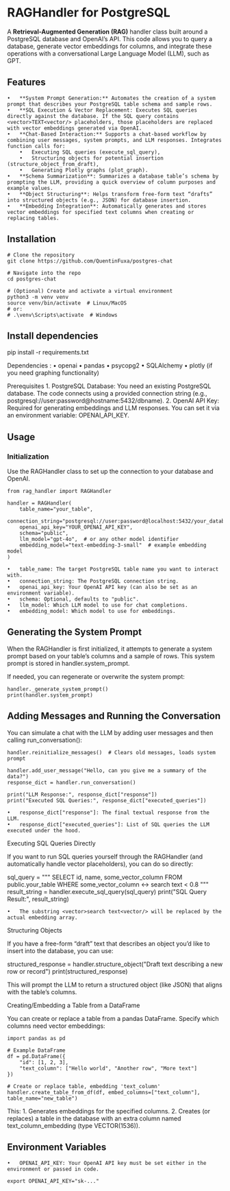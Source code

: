 # RAGHandler for PostgreSQL

A **Retrieval-Augmented Generation (RAG)** handler class built around a PostgreSQL database and OpenAI’s API. This code allows you to query a database, generate vector embeddings for columns, and integrate these operations with a conversational Large Language Model (LLM), such as GPT.

##      Features
	•	**System Prompt Generation:** Automates the creation of a system prompt that describes your PostgreSQL table schema and sample rows.
	•	**SQL Execution & Vector Replacement: Executes SQL queries directly against the database. If the SQL query contains <vector>TEXT<vector/> placeholders, those placeholders are replaced with vector embeddings generated via OpenAI.
	•	**Chat-Based Interaction:** Supports a chat-based workflow by combining user messages, system prompts, and LLM responses. Integrates function calls for:
	    •	Executing SQL queries (execute_sql_query),
	    •	Structuring objects for potential insertion (structure_object_from_draft),
	    •	Generating Plotly graphs (plot_graph).
	•	**Schema Summarization**: Summarizes a database table’s schema by prompting the LLM, providing a quick overview of column purposes and example values.
	•	**Object Structuring**: Helps transform free-form text “drafts” into structured objects (e.g., JSON) for database insertion.
	•	**Embedding Integration**: Automatically generates and stores vector embeddings for specified text columns when creating or replacing tables.


## Installation

```
# Clone the repository
git clone https://github.com/QuentinFuxa/postgres-chat

# Navigate into the repo
cd postgres-chat

# (Optional) Create and activate a virtual environment
python3 -m venv venv
source venv/bin/activate  # Linux/MacOS
# or:
# .\venv\Scripts\activate  # Windows
```


## Install dependencies
pip install -r requirements.txt

Dependencies :
	•	openai
	•	pandas
	•	psycopg2
	•	SQLAlchemy
	•	plotly (if you need graphing functionality)

Prerequisites
	1.	PostgreSQL Database: You need an existing PostgreSQL database. The code connects using a provided connection string (e.g., postgresql://user:password@hostname:5432/dbname).
	2.	OpenAI API Key: Required for generating embeddings and LLM responses. You can set it via an environment variable: OPENAI_API_KEY.

## Usage

### Initialization

Use the RAGHandler class to set up the connection to your database and OpenAI.

```
from rag_handler import RAGHandler

handler = RAGHandler(
    table_name="your_table",
    connection_string="postgresql://user:password@localhost:5432/your_database",
    openai_api_key="YOUR_OPENAI_API_KEY",
    schema="public",
    llm_model="gpt-4o",  # or any other model identifier
    embedding_model="text-embedding-3-small"  # example embedding model
)
```

	•	table_name: The target PostgreSQL table name you want to interact with.
	•	connection_string: The PostgreSQL connection string.
	•	openai_api_key: Your OpenAI API key (can also be set as an environment variable).
	•	schema: Optional, defaults to "public".
	•	llm_model: Which LLM model to use for chat completions.
	•	embedding_model: Which model to use for embeddings.


## Generating the System Prompt

When the RAGHandler is first initialized, it attempts to generate a system prompt based on your table’s columns and a sample of rows. This system prompt is stored in handler.system_prompt.

If needed, you can regenerate or overwrite the system prompt:

```
handler._generate_system_prompt()
print(handler.system_prompt)
```

## Adding Messages and Running the Conversation

You can simulate a chat with the LLM by adding user messages and then calling run_conversation():

```
handler.reinitialize_messages()  # Clears old messages, loads system prompt

handler.add_user_message("Hello, can you give me a summary of the data?")
response_dict = handler.run_conversation()

print("LLM Response:", response_dict["response"])
print("Executed SQL Queries:", response_dict["executed_queries"])
```

	•	response_dict["response"]: The final textual response from the LLM.
	•	response_dict["executed_queries"]: List of SQL queries the LLM executed under the hood.

Executing SQL Queries Directly

If you want to run SQL queries yourself through the RAGHandler (and automatically handle vector placeholders), you can do so directly:

sql_query = """
SELECT id, name, some_vector_column
FROM public.your_table
WHERE some_vector_column <-> <vector>search text<vector/> < 0.8
"""
result_string = handler.execute_sql_query(sql_query)
print("SQL Query Result:", result_string)

	•	The substring <vector>search text<vector/> will be replaced by the actual embedding array.

Structuring Objects

If you have a free-form “draft” text that describes an object you’d like to insert into the database, you can use:

structured_response = handler.structure_object("Draft text describing a new row or record")
print(structured_response)

This will prompt the LLM to return a structured object (like JSON) that aligns with the table’s columns.

Creating/Embedding a Table from a DataFrame

You can create or replace a table from a pandas DataFrame. Specify which columns need vector embeddings:

```
import pandas as pd

# Example DataFrame
df = pd.DataFrame({
    "id": [1, 2, 3],
    "text_column": ["Hello world", "Another row", "More text"]
})

# Create or replace table, embedding 'text_column'
handler.create_table_from_df(df, embed_columns=["text_column"], table_name="new_table")
```

This:
	1.	Generates embeddings for the specified columns.
	2.	Creates (or replaces) a table in the database with an extra column named text_column_embedding (type VECTOR(1536)).

## Environment Variables
	•	OPENAI_API_KEY: Your OpenAI API key must be set either in the environment or passed in code.

```
export OPENAI_API_KEY="sk-..."
```
